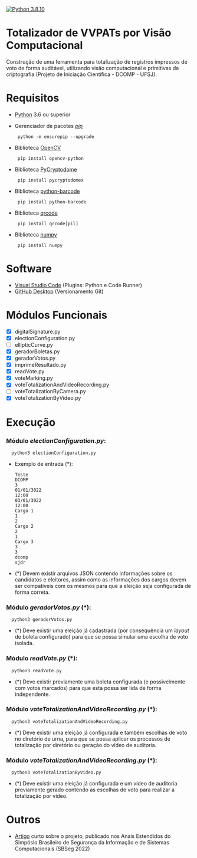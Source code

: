 [![Python 3.8.10](https://img.shields.io/badge/Python-3776AB?style=for-the-badge&logo=python&logoColor=white)](https://www.python.org/downloads/release/python-3810/)

# Totalizador de VVPATs por Visão Computacional

Construção de uma ferramenta para totalização de registros impressos de voto de forma auditável, utilizando visão computacional e primitivas da criptografia (Projeto de Iniciação Científica - DCOMP - UFSJ).

# Requisitos

- [Python](https://python.org) 3.6 ou superior

- Gerenciador de pacotes [_pip_](https://pip.pypa.io/en/stable/installation/)

       python -m ensurepip --upgrade

- Biblioteca [OpenCV](https://opencv.org/)

       pip install opencv-python
       
- Biblioteca [PyCryptodome](https://pycryptodome.readthedocs.io/en/latest/src/introduction.html)
 
       pip install pycryptodomex
       
- Biblioteca [python-barcode](https://python-barcode.readthedocs.io/en/stable/)

       pip install python-barcode
       
- Biblioteca [qrcode](https://pypi.org/project/qrcode/)

       pip install qrcode[pil]
  
- Biblioteca [numpy](https://numpy.org/)

       pip install numpy
    
# Software
- [Visual Studio Code](https://code.visualstudio.com/) (Plugins: Python e Code Runner) 
- [GitHub Desktop](https://desktop.github.com/) (Versionamento Git)

# Módulos Funcionais

- [x] digitalSignature.py
- [x] electionConfiguration.py
- [ ] ellipticCurve.py
- [x] geradorBoletas.py
- [x] geradorVotos.py
- [x] imprimeResultado.py
- [x] readVote.py
- [x] voteMarking.py
- [x] voteTotalizationAndVideoRecording.py
- [ ] voteTotalizationByCamera.py
- [x] voteTotalizationByVideo.py

# Execução 

### Módulo _electionConfiguration.py_:
      
      python3 electionConfiguration.py
      
- Exemplo de entrada (*):

      Teste
      DCOMP
      3
      01/01/3022
      12:00
      03/01/3022
      12:00
      Cargo 1
      1
      2
      Cargo 2
      2
      1
      Cargo 3
      3
      3
      dcomp
      sjdr

- (*) Devem existir arquivos JSON contendo informações sobre os candidatos e eleitores, assim como as informações dos cargos devem ser compatíveis com os mesmos para que a eleição seja configurada de forma correta.

### Módulo _geradorVotos.py_ (*):
      
      python3 geradorVotos.py
      
- (*) Deve existir uma eleição já cadastrada (por consequência um _layout_ de boleta configurado) para que se possa simular uma escolha de voto isolada.

### Módulo _readVote.py_ (*):
      
      python3 readVote.py
      
- (*) Deve existir previamente uma boleta configurada (e possivelmente com votos marcados) para que esta possa ser lida de forma independente.

### Módulo _voteTotalizationAndVideoRecording.py_ (*):
      
      python3 voteTotalizationAndVideoRecording.py
      
- (*) Deve existir uma eleição já configurada e também escolhas de voto no diretório de urna, para que se possa aplicar os processos de totalização por diretório ou geração do vídeo de auditoria.

### Módulo _voteTotalizationAndVideoRecording.py_ (*):
      
      python3 voteTotalizationByVideo.py
      
- (*) Deve existir uma eleição já configurada e um vídeo de auditoria previamente gerado contendo as escolhas de voto para realizar a totalização por vídeo.

# Outros

- [Artigo](https://sol.sbc.org.br/index.php/sbseg_estendido/article/view/21712) curto sobre o projeto, publicado nos Anais Estendidos do Simpósio Brasileiro de Segurança da Informação e de Sistemas Computacionais (SBSeg 2022)
